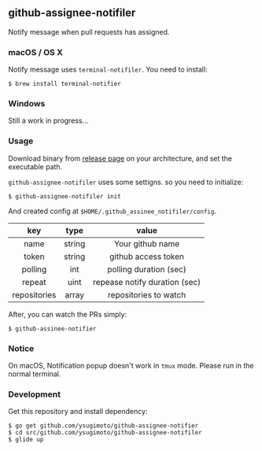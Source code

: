 ## github-assignee-notifiler

Notify message when pull requests has assigned.

### macOS / OS X

Notify message uses `terminal-notifiler`. You need to install:

```
$ brew install terminal-notifier
```

### Windows

Still a work in progress...

### Usage

Download binary from [release page](https://github.com/ysugimoto/github-assignee-notifier/releases) on your architecture, and set the executable path.

`github-assignee-notifiler` uses some settigns. so you need to initialize:

```
$ github-assignee-notifiler init
```

And created config at `$HOME/.github_assinee_notifiler/config`.

|      key         |  type      |          value                |
|:------------:    |:------:    |:----------------------:       |
| name             | string     | Your github name              |
| token            | string     | github access token           |
| polling          | int        | polling duration (sec)        |
| repeat           | uint       | repease notify duration (sec) |
| repositories     | array      | repositories to watch         |

After, you can watch the PRs simply:

```
$ github-assinee-notifier
```

### Notice

On macOS, Notification popup doesn't work in `tmux` mode. Please run in the normal terminal.

### Development

Get this repository and install dependency:

```
$ go get github.com/ysugimoto/github-assignee-notifier
$ cd src/github.com/ysugimoto/github-assignee-notifiler
$ glide up
```
